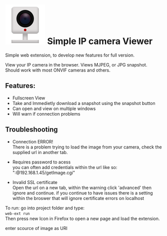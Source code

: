 
# ![IP Camera](./icons/iconSVG.svg) Simple IP camera Viewer
Simple web extension, to develop new features for full version.

View your IP camera in the browser. Views MJPEG, or JPG snapshot. Should work with most ONVIF cameras and others. 

## Features:

- Fullscreen View
- Take and Immedietly download a snapshot using the snapshot button
- Can open and view on multiple windows
- Will warn if connection problems

## Troubleshooting

- Connection ERROR!  
  There is a problem trying to load the image from your camera, check the supplied url in another tab.
  
- Requires password to acess  
 you can often add credentials within the url like so: "<pass>:<username>@192.168.1.45/getImage.cgi"

- Invalid SSL certificate  
  Open the url on a new tab, within the warning click 'advanced' then ignore and continue.
  if you continue to have issues there is a setting within the broswer that will ignore certificate errors on localhost


To run: go into project folder and type:  
```web-ext run```  
Then press new Icon in Firefox to open a new page and load the extension.

enter scource of image as URl
